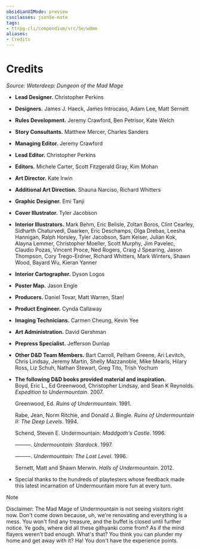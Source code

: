 ```yaml
---
obsidianUIMode: preview
cssclasses: json5e-note
tags:
- ttrpg-cli/compendium/src/5e/wdmm
aliases:
- Credits
---
```

# Credits
*Source: Waterdeep: Dungeon of the Mad Mage* 

- **Lead Designer.** Christopher Perkins  
- **Designers.** James J. Haeck, James Introcaso, Adam Lee, Matt Sernett  
- **Rules Development.** Jeremy Crawford, Ben Petrisor, Kate Welch  
- **Story Consultants.** Matthew Mercer, Charles Sanders  
- **Managing Editor.** Jeremy Crawford  
- **Lead Editor.** Christopher Perkins  
- **Editors.** Michele Carter, Scott Fitzgerald Gray, Kim Mohan  
- **Art Director.** Kate Irwin  
- **Additional Art Direction.** Shauna Narciso, Richard Whitters  
- **Graphic Designer.** Emi Tanji  
- **Cover Illustrator.** Tyler Jacobson  
- **Interior Illustrators.** Mark Behm, Eric Belisle, Zoltan Boros, Clint Cearley, Sidharth Chaturvedi, Daarken, Eric Deschamps, Olga Drebas, Leesha Hannigan, Ralph Horsley, Tyler Jacobson, Sam Keiser, Julian Kok, Alayna Lemmer, Christopher Moeller, Scott Murphy, Jim Pavelec, Claudio Pozas, Vincent Proce, Ned Rogers, Craig J Spearing, Jason Thompson, Cory Trego-Erdner, Richard Whitters, Mark Winters, Shawn Wood, Bayard Wu, Kieran Yanner  
- **Interior Cartographer.** Dyson Logos  
- **Poster Map.** Jason Engle  
- **Producers.** Daniel Tovar, Matt Warren, Stan!  
- **Product Engineer.** Cynda Callaway  
- **Imaging Technicians.** Carmen Cheung, Kevin Yee  
- **Art Administration.** David Gershman  
- **Prepress Specialist.** Jefferson Dunlap  
- **Other D&D Team Members.** Bart Carroll, Pelham Greene, Ari Levitch, Chris Lindsay, Jeremy Martin, Shelly Mazzanoble, Mike Mearls, Hilary Ross, Liz Schuh, Nathan Stewart, Greg Tito, Trish Yochum  
- **The following D&D books provided material and inspiration.**   
    Boyd, Eric L., Ed Greenwood, Christopher Lindsay, and Sean K Reynolds. *Expedition to Undermountain*. 2007.  

    Greenwood, Ed. *Ruins of Undermountain*. 1991.  

    Rabe, Jean, Norm Ritchie, and Donald J. Bingle. *Ruins of Undermountain II: The Deep Levels*. 1994.  

    Schend, Steven E. Undermountain: *Maddgoth's Castle*. 1996.  

    ———. *Undermountain: Stardock*. 1997.  

    ———. *Undermountain: The Lost Level*. 1996.  

    Sernett, Matt and Shawn Merwin. *Halls of Undermountain*. 2012.  
- Special thanks to the hundreds of playtesters whose feedback made this latest incarnation of Undermountain more fun at every turn.  

> [!note]
> Disclaimer: The Mad Mage of Undermountain is not seeing visitors right now. Don't come down because, uh, we're renovating and everything is a mess. You won't find any treasure, and the buffet is closed until further notice. Ye gods, where did all these githyanki come from? As if the mind flayers weren't bad enough. What's that? You think you can plunder my home and get away with it? Ha! You don't have the experience points.